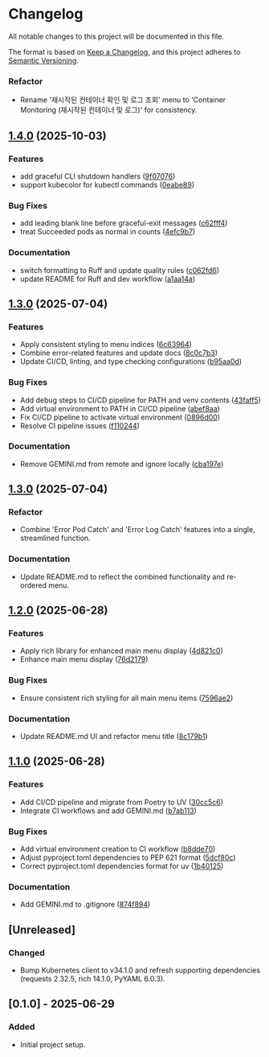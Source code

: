 # Changelog

All notable changes to this project will be documented in this file.

The format is based on [Keep a Changelog](https://keepachangelog.com/en/1.0.0/),
and this project adheres to [Semantic Versioning](https://semver.org/spec/v2.0.0.html).

### Refactor

* Rename '재시작된 컨테이너 확인 및 로그 조회' menu to 'Container Monitoring (재시작된 컨테이너 및 로그)' for consistency.

## [1.4.0](https://github.com/KKamJi98/kubernetes-monitoring-python/compare/v1.3.0...v1.4.0) (2025-10-03)


### Features

* add graceful CLI shutdown handlers ([9f07076](https://github.com/KKamJi98/kubernetes-monitoring-python/commit/9f07076ae112c3e91d72434cd6ef5f813362ffa5))
* support kubecolor for kubectl commands ([0eabe89](https://github.com/KKamJi98/kubernetes-monitoring-python/commit/0eabe8999ac0bc3396d2982113349ef170af98c6))


### Bug Fixes

* add leading blank line before graceful-exit messages ([c62fff4](https://github.com/KKamJi98/kubernetes-monitoring-python/commit/c62fff4ad0832f7a4b5b2bac9aa0a87f0f5d542d))
* treat Succeeded pods as normal in counts ([4efc9b7](https://github.com/KKamJi98/kubernetes-monitoring-python/commit/4efc9b72764f1beed32da4c31cac8c8fc2868777))


### Documentation

* switch formatting to Ruff and update quality rules ([c062fd6](https://github.com/KKamJi98/kubernetes-monitoring-python/commit/c062fd6bd53b4264c11d80ba550017ba60603166))
* update README for Ruff and dev workflow ([a1aa14a](https://github.com/KKamJi98/kubernetes-monitoring-python/commit/a1aa14a5801948048903cdb88f5a8426a05c1fdc))

## [1.3.0](https://github.com/KKamJi98/monitoring-kubernetes/compare/v1.2.0...v1.3.0) (2025-07-04)


### Features

* Apply consistent styling to menu indices ([6c63964](https://github.com/KKamJi98/monitoring-kubernetes/commit/6c63964d9f0900e807b46c9cb65793d86fdef4eb))
* Combine error-related features and update docs ([8c0c7b3](https://github.com/KKamJi98/monitoring-kubernetes/commit/8c0c7b3e621b7afa59ccdf8ea647c16236bf996a))
* Update CI/CD, linting, and type checking configurations ([b95aa0d](https://github.com/KKamJi98/monitoring-kubernetes/commit/b95aa0d6343c3dbed0dab95cef10e64c7ec05fe0))


### Bug Fixes

* Add debug steps to CI/CD pipeline for PATH and venv contents ([43faff5](https://github.com/KKamJi98/monitoring-kubernetes/commit/43faff570a6e9ce5ea99d45a3591ebc3db494284))
* Add virtual environment to PATH in CI/CD pipeline ([abef8aa](https://github.com/KKamJi98/monitoring-kubernetes/commit/abef8aafaa41d3236da33cac0aabe1b76da9f3bb))
* Fix CI/CD pipeline to activate virtual environment ([0896d00](https://github.com/KKamJi98/monitoring-kubernetes/commit/0896d000deb8430b491aeafa25ad56cefe2a4554))
* Resolve CI pipeline issues ([f110244](https://github.com/KKamJi98/monitoring-kubernetes/commit/f11024486b9ccec6183a8275922dc2686d2c2cf5))


### Documentation

* Remove GEMINI.md from remote and ignore locally ([cba197e](https://github.com/KKamJi98/monitoring-kubernetes/commit/cba197eb63bb7ccf59d15216bbd4a2999dc48e70))

## [1.3.0](https://github.com/KKamJi98/monitoring-kubernetes/compare/v1.2.0...v1.3.0) (2025-07-04)


### Refactor

* Combine 'Error Pod Catch' and 'Error Log Catch' features into a single, streamlined function.


### Documentation

* Update README.md to reflect the combined functionality and re-ordered menu.

## [1.2.0](https://github.com/KKamJi98/monitoring-kubernetes/compare/v1.1.0...v1.2.0) (2025-06-28)


### Features

* Apply rich library for enhanced main menu display ([4d821c0](https://github.com/KKamJi98/monitoring-kubernetes/commit/4d821c064accc1c09a08eb5b11cd5e4dc9bc1bf1))
* Enhance main menu display ([76d2179](https://github.com/KKamJi98/monitoring-kubernetes/commit/76d2179c82e334ab84d7d472df1c8b01a733c4dc))


### Bug Fixes

* Ensure consistent rich styling for all main menu items ([7596ae2](https://github.com/KKamJi98/monitoring-kubernetes/commit/7596ae29685893c897266f9f4868f8fb310a9ee6))


### Documentation

* Update README.md UI and refactor menu title ([8c179b1](https://github.com/KKamJi98/monitoring-kubernetes/commit/8c179b13ce165658278f63d780db34427b773390))

## [1.1.0](https://github.com/KKamJi98/monitoring-kubernetes/compare/v1.0.1...v1.1.0) (2025-06-28)


### Features

* Add CI/CD pipeline and migrate from Poetry to UV ([30cc5c6](https://github.com/KKamJi98/monitoring-kubernetes/commit/30cc5c638dbbf6a704ee6009f94d888fa207ecd1))
* Integrate CI workflows and add GEMINI.md ([b7ab113](https://github.com/KKamJi98/monitoring-kubernetes/commit/b7ab113b97781324b94d75f3b7512e1a3aa1d432))


### Bug Fixes

* Add virtual environment creation to CI workflow ([b8dde70](https://github.com/KKamJi98/monitoring-kubernetes/commit/b8dde70b1406989c25b5ad2a53e4ef817b4e60e6))
* Adjust pyproject.toml dependencies to PEP 621 format ([5dcf80c](https://github.com/KKamJi98/monitoring-kubernetes/commit/5dcf80cb49fdfddf0ef4186f35b4e7f981070804))
* Correct pyproject.toml dependencies format for uv ([1b40125](https://github.com/KKamJi98/monitoring-kubernetes/commit/1b401254b651f800e31b962f70b96644ef81a953))


### Documentation

* Add GEMINI.md to .gitignore ([874f894](https://github.com/KKamJi98/monitoring-kubernetes/commit/874f894bfcda46ec93737645928d7892757621ba))

## [Unreleased]

### Changed

- Bump Kubernetes client to v34.1.0 and refresh supporting dependencies (requests 2.32.5, rich 14.1.0, PyYAML 6.0.3).

## [0.1.0] - 2025-06-29
### Added
- Initial project setup.
